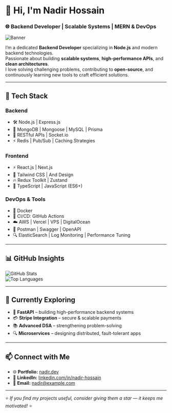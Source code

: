 # 👋 Hi, I'm **Nadir Hossain**

### 🌐 Backend Developer | Scalable Systems | MERN & DevOps

![Banner](https://res.cloudinary.com/ddqovbzxy/image/upload/v1758297001/Linkedin_Banner_cmnkad.png)

I’m a dedicated **Backend Developer** specializing in **Node.js** and modern backend technologies.  
Passionate about building **scalable systems**, **high-performance APIs**, and **clean architectures**.  
I love solving challenging problems, contributing to **open-source**, and continuously learning new tools to craft efficient solutions.  

---

## 🔧 Tech Stack

### **Backend**
- 🛠️ Node.js | Express.js  
- 💾 MongoDB | Mongoose | MySQL | Prisma
- 🔌 RESTful APIs | Socket.io
- ⚡ Redis | Pub/Sub | Caching Strategies  

### **Frontend**
- ⚡ React.js | Next.js  
- 🎨 Tailwind CSS | And Design  
- 🔥 Redux Toolkit | Zustand  
- 📜 TypeScript | JavaScript (ES6+)  

### **DevOps & Tools**
- 🐳 Docker  
- 🚀 CI/CD: GitHub Actions 
- ☁️ AWS | Vercel | VPS | DigitalOcean  
- 📝 Postman | Swagger | OpenAPI  
- 🔍 ElasticSearch | Log Monitoring | Performance Tuning  

---

## 📊 GitHub Insights

![GitHub Stats](https://github-readme-stats.vercel.app/api?username=ohnadir&show_icons=true&theme=tokyonight)  
![Top Languages](https://github-readme-stats.vercel.app/api/top-langs/?username=ohnadir&layout=compact&theme=tokyonight)

---

## 🌱 Currently Exploring

- 🚀 **FastAPI** – building high-performance backend systems  
- 💳 **Stripe Integration** – secure & scalable payments  
- 📚 **Advanced DSA** – strengthening problem-solving  
- 🔍 **Microservices** – designing distributed, fault-tolerant apps  

---

## 📫 Connect with Me

- 🌐 **Portfolio:** [nadir.dev](https://your-portfolio-link.com)  
- 💼 **LinkedIn:** [linkedin.com/in/nadir-hossain](https://linkedin.com/in/your-linkedin)  
- 📧 **Email:** [nadir@example.com](mailto:your-email@example.com)  

---

⭐ *If you find my projects useful, consider giving them a star — it keeps me motivated!* ⭐
